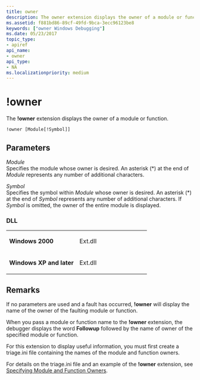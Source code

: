 ```yaml
---
title: owner
description: The owner extension displays the owner of a module or function.
ms.assetid: f881bd86-89cf-49fd-9bca-3ecc96123be8
keywords: ["owner Windows Debugging"]
ms.date: 05/23/2017
topic_type:
- apiref
api_name:
- owner
api_type:
- NA
ms.localizationpriority: medium
---
```


# !owner


The **!owner** extension displays the owner of a module or function.

```dbgcmd
!owner [Module[!Symbol]]
```

## <span id="ddk__owner_dbg"></span><span id="DDK__OWNER_DBG"></span>Parameters


<span id="_______Module______"></span><span id="_______module______"></span><span id="_______MODULE______"></span> *Module*   
Specifies the module whose owner is desired. An asterisk (\*) at the end of *Module* represents any number of additional characters.

<span id="_______Symbol______"></span><span id="_______symbol______"></span><span id="_______SYMBOL______"></span> *Symbol*   
Specifies the symbol within *Module* whose owner is desired. An asterisk (\*) at the end of *Symbol* represents any number of additional characters. If *Symbol* is omitted, the owner of the entire module is displayed.

### <span id="DLL"></span><span id="dll"></span>DLL

<table>
<colgroup>
<col width="50%" />
<col width="50%" />
</colgroup>
<tbody>
<tr class="odd">
<td align="left"><p><strong>Windows 2000</strong></p></td>
<td align="left"><p>Ext.dll</p></td>
</tr>
<tr class="even">
<td align="left"><p><strong>Windows XP and later</strong></p></td>
<td align="left"><p>Ext.dll</p></td>
</tr>
</tbody>
</table>

 

Remarks
-------

If no parameters are used and a fault has occurred, **!owner** will display the name of the owner of the faulting module or function.

When you pass a module or function name to the **!owner** extension, the debugger displays the word **Followup** followed by the name of owner of the specified module or function.

For this extension to display useful information, you must first create a triage.ini file containing the names of the module and function owners.

For details on the triage.ini file and an example of the **!owner** extension, see [Specifying Module and Function Owners](specifying-module-and-function-owners.md).

 

 





